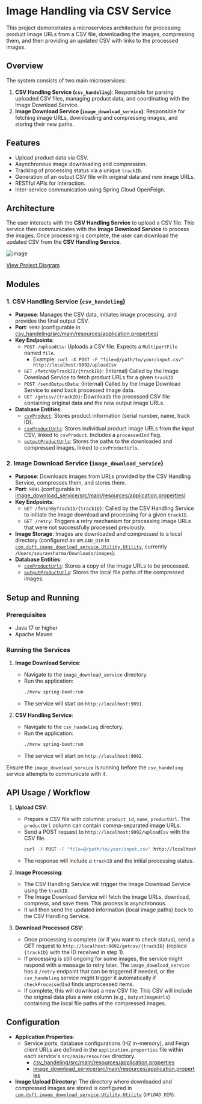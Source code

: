 # Image Handling via CSV Service

This project demonstrates a microservices architecture for processing product image URLs from a CSV file, downloading the images, compressing them, and then providing an updated CSV with links to the processed images.

## Overview

The system consists of two main microservices:

1.  **CSV Handling Service (`csv_handeling`)**: Responsible for parsing uploaded CSV files, managing product data, and coordinating with the Image Download Service.
2.  **Image Download Service (`image_download_service`)**: Responsible for fetching image URLs, downloading and compressing images, and storing their new paths.

## Features

*   Upload product data via CSV.
*   Asynchronous image downloading and compression.
*   Tracking of processing status via a unique `trackID`.
*   Generation of an output CSV file with original data and new image URLs.
*   RESTful APIs for interaction.
*   Inter-service communication using Spring Cloud OpenFeign.

## Architecture

The user interacts with the **CSV Handling Service** to upload a CSV file. This service then communicates with the **Image Download Service** to process the images. Once processing is complete, the user can download the updated CSV from the **CSV Handling Service**.

![image](https://github.com/user-attachments/assets/fd6fc8c8-aef0-4111-ba6f-745d7b5008ba)

[View Project Diagram](csv_handeling/diagram.drawio.svg)

## Modules

### 1. CSV Handling Service (`csv_handeling`)

*   **Purpose**: Manages the CSV data, initiates image processing, and provides the final output CSV.
*   **Port**: `9092` (configurable in [csv_handeling/src/main/resources/application.properties](csv_handeling/src/main/resources/application.properties))
*   **Key Endpoints**:
    *   `POST /uploadCsv`: Uploads a CSV file. Expects a `MultipartFile` named `file`.
        *   Example: `curl -X POST -F "file=@/path/to/your/input.csv" http://localhost:9092/uploadCsv`
    *   `GET /fetchByTrackID/{trackID}`: (Internal) Called by the Image Download Service to fetch product URLs for a given `trackID`.
    *   `POST /sendOutputData`: (Internal) Called by the Image Download Service to send back processed image data.
    *   `GET /getcsv/{trackID}`: Downloads the processed CSV file containing original data and the new output image URLs.
*   **Database Entities**:
    *   [`csvProduct`](csv_handeling/src/main/java/com/duft/csv_handeling/Entity/csvProduct.java): Stores product information (serial number, name, track ID).
    *   [`csvProductUrls`](csv_handeling/src/main/java/com/duft/csv_handeling/Entity/csvProductUrls.java): Stores individual product image URLs from the input CSV, linked to `csvProduct`. Includes a `processedInd` flag.
    *   [`outputProductUrls`](csv_handeling/src/main/java/com/duft/csv_handeling/Entity/outputProductUrls.java): Stores the paths to the downloaded and compressed images, linked to `csvProductUrls`.

### 2. Image Download Service (`image_download_service`)

*   **Purpose**: Downloads images from URLs provided by the CSV Handling Service, compresses them, and stores them.
*   **Port**: `9091` (configurable in [image_download_service/src/main/resources/application.properties](image_download_service/src/main/resources/application.properties))
*   **Key Endpoints**:
    *   `GET /fetchByTrackID/{trackID}`: Called by the CSV Handling Service to initiate the image download and processing for a given `trackID`.
    *   `GET /retry`: Triggers a retry mechanism for processing image URLs that were not successfully processed previously.
*   **Image Storage**: Images are downloaded and compressed to a local directory (configured as `UPLOAD_DIR` in [`com.duft.image_download_service.Utility.Utility`](image_download_service/src/main/java/com/duft/image_download_service/Utility/Utility.java), currently `/Users/souravsharma/Downloads/images`).
*   **Database Entities**:
    *   [`csvProductUrls`](image_download_service/src/main/java/com/duft/image_download_service/Entities/csvProductUrls.java): Stores a copy of the image URLs to be processed.
    *   [`outputProductUrls`](image_download_service/src/main/java/com/duft/image_download_service/Entities/outputProductUrls.java): Stores the local file paths of the compressed images.

## Setup and Running

### Prerequisites

*   Java 17 or higher
*   Apache Maven

### Running the Services

1.  **Image Download Service**:
    *   Navigate to the `image_download_service` directory.
    *   Run the application:
        ```sh
        ./mvnw spring-boot:run
        ```
    *   The service will start on `http://localhost:9091`.

2.  **CSV Handling Service**:
    *   Navigate to the `csv_handeling` directory.
    *   Run the application:
        ```sh
        ./mvnw spring-boot:run
        ```
    *   The service will start on `http://localhost:9092`.

Ensure the `image_download_service` is running before the `csv_handeling` service attempts to communicate with it.

## API Usage / Workflow

1.  **Upload CSV**:
    *   Prepare a CSV file with columns: `product_id`, `name`, `productUrl`. The `productUrl` column can contain comma-separated image URLs.
    *   Send a POST request to `http://localhost:9092/uploadCsv` with the CSV file.
        ```bash
        curl -X POST -F "file=@/path/to/your/input.csv" http://localhost:9092/uploadCsv
        ```
    *   The response will include a `trackID` and the initial processing status.

2.  **Image Processing**:
    *   The CSV Handling Service will trigger the Image Download Service using the `trackID`.
    *   The Image Download Service will fetch the image URLs, download, compress, and save them. This process is asynchronous.
    *   It will then send the updated information (local image paths) back to the CSV Handling Service.

3.  **Download Processed CSV**:
    *   Once processing is complete (or if you want to check status), send a GET request to `http://localhost:9092/getcsv/{trackID}` (replace `{trackID}` with the ID received in step 1).
    *   If processing is still ongoing for some images, the service might respond with a message to retry later. The `image_download_service` has a `/retry` endpoint that can be triggered if needed, or the `csv_handeling` service might trigger it automatically if `checkProcessedInd` finds unprocessed items.
    *   If complete, this will download a new CSV file. This CSV will include the original data plus a new column (e.g., `OutputImageUrls`) containing the local file paths of the compressed images.

## Configuration

*   **Application Properties**:
    *   Service ports, database configurations (H2 in-memory), and Feign client URLs are defined in the `application.properties` file within each service's `src/main/resources` directory.
        *   [csv_handeling/src/main/resources/application.properties](csv_handeling/src/main/resources/application.properties)
        *   [image_download_service/src/main/resources/application.properties](image_download_service/src/main/resources/application.properties)
*   **Image Upload Directory**: The directory where downloaded and compressed images are stored is configured in [`com.duft.image_download_service.Utility.Utility`](image_download_service/src/main/java/com/duft/image_download_service/Utility/Utility.java) (`UPLOAD_DIR`).

```
